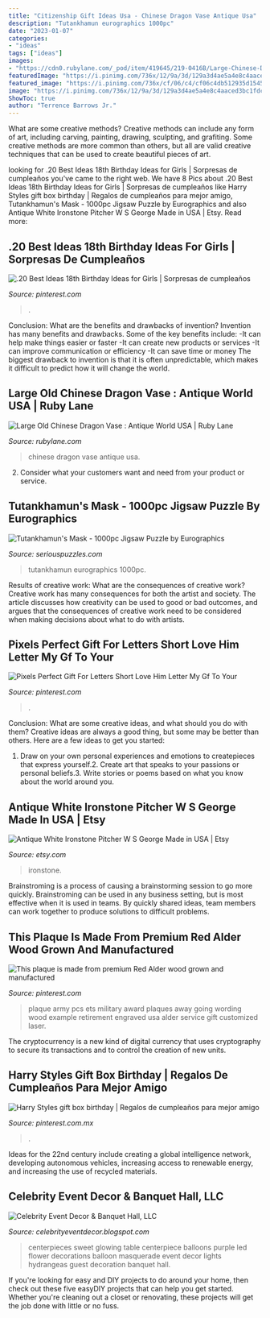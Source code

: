```yaml
---
title: "Citizenship Gift Ideas Usa - Chinese Dragon Vase Antique Usa"
description: "Tutankhamun eurographics 1000pc"
date: "2023-01-07"
categories:
- "ideas"
tags: ["ideas"]
images:
- "https://cdn0.rubylane.com/_pod/item/419645/219-0416B/Large-Chinese-Dragon-Vase-full-5o-2048-217-f.jpg"
featuredImage: "https://i.pinimg.com/736x/12/9a/3d/129a3d4ae5a4e8c4aaced3bc1fdc38f2.jpg"
featured_image: "https://i.pinimg.com/736x/cf/06/c4/cf06c4db512935d1545b2be1fdfb2481.jpg"
image: "https://i.pinimg.com/736x/12/9a/3d/129a3d4ae5a4e8c4aaced3bc1fdc38f2.jpg"
ShowToc: true
author: "Terrence Barrows Jr."
---
```



What are some creative methods?
Creative methods can include any form of art, including carving, painting, drawing, sculpting, and grafiting. Some creative methods are more common than others, but all are valid creative techniques that can be used to create beautiful pieces of art.

	

		
looking for .20 Best Ideas 18th Birthday Ideas for Girls | Sorpresas de cumpleaños you've came to the right web. We have 8 Pics about .20 Best Ideas 18th Birthday Ideas for Girls | Sorpresas de cumpleaños like Harry Styles gift box birthday | Regalos de cumpleaños para mejor amigo, Tutankhamun&#039;s Mask - 1000pc Jigsaw Puzzle by Eurographics and also Antique White Ironstone Pitcher W S George Made in USA | Etsy. Read more:
		
    
## .20 Best Ideas 18th Birthday Ideas For Girls | Sorpresas De Cumpleaños

<img loading=lazy src="https://i.pinimg.com/736x/98/c1/dc/98c1dc16d30e3a8fc64a47b97db79977.jpg" onerror="this.onerror=null;this.src='https://tse3.mm.bing.net/th?id=OIP.j7gO-E8cH6DWJ-40hpkrAwHaHa&amp;pid=15.1';" alt=".20 Best Ideas 18th Birthday Ideas for Girls | Sorpresas de cumpleaños">

_Source: pinterest.com_

>. 

	

Conclusion: What are the benefits and drawbacks of invention?
Invention has many benefits and drawbacks. Some of the key benefits include: 
-It can help make things easier or faster 
-It can create new products or services 
-It can improve communication or efficiency 
-It can save time or money 
The biggest drawback to invention is that it is often unpredictable, which makes it difficult to predict how it will change the world.

    
## Large Old Chinese Dragon Vase : Antique World USA | Ruby Lane

<img loading=lazy src="https://cdn0.rubylane.com/_pod/item/419645/219-0416B/Large-Chinese-Dragon-Vase-full-5o-2048-217-f.jpg" onerror="this.onerror=null;this.src='https://tse2.mm.bing.net/th?id=OIP.OxM1lklrbSby43lIuAbsPgHaKQ&amp;pid=15.1';" alt="Large Old Chinese Dragon Vase : Antique World USA | Ruby Lane">

_Source: rubylane.com_

>chinese dragon vase antique usa. 

	

2. Consider what your customers want and need from your product or service.

    
## Tutankhamun&#039;s Mask - 1000pc Jigsaw Puzzle By Eurographics

<img loading=lazy src="https://cdn7.bigcommerce.com/s-do0ookap9x/products/2572/images/3197/api6zovin__84371.1504663962.500.750.jpg?c=2" onerror="this.onerror=null;this.src='https://tse2.mm.bing.net/th?id=OIP.dwj5f7_eNsOv3jb49QYT0gHaKQ&amp;pid=15.1';" alt="Tutankhamun&#039;s Mask - 1000pc Jigsaw Puzzle by Eurographics">

_Source: seriouspuzzles.com_

>tutankhamun eurographics 1000pc. 

	

Results of creative work: What are the consequences of creative work?
Creative work has many consequences for both the artist and society. The article discusses how creativity can be used to good or bad outcomes, and argues that the consequences of creative work need to be considered when making decisions about what to do with artists.

    
## Pixels Perfect Gift For Letters Short Love Him Letter My Gf To Your

<img loading=lazy src="https://i.pinimg.com/736x/12/9a/3d/129a3d4ae5a4e8c4aaced3bc1fdc38f2.jpg" onerror="this.onerror=null;this.src='https://tse4.mm.bing.net/th?id=OIP.BRZAJDS_NCaTqBKLTs7OQAHaJ4&amp;pid=15.1';" alt="Pixels Perfect Gift For Letters Short Love Him Letter My Gf To Your">

_Source: pinterest.com_

>. 

	

Conclusion: What are some creative ideas, and what should you do with them?
Creative ideas are always a good thing, but some may be better than others. Here are a few ideas to get you started: 
1. Draw on your own personal experiences and emotions to createpieces that express yourself.2. Create art that speaks to your passions or personal beliefs.3. Write stories or poems based on what you know about the world around you.
    
## Antique White Ironstone Pitcher W S George Made In USA | Etsy

<img loading=lazy src="https://i.etsystatic.com/5922027/r/il/d79664/325673064/il_1588xN.325673064.jpg" onerror="this.onerror=null;this.src='https://tse3.mm.bing.net/th?id=OIP.Kia88OgUbONmDMYzND5NEQHaKA&amp;pid=15.1';" alt="Antique White Ironstone Pitcher W S George Made in USA | Etsy">

_Source: etsy.com_

>ironstone. 

	

Brainstroming is a process of causing a brainstorming session to go more quickly. Brainstroming can be used in any business setting, but is most effective when it is used in teams. By quickly shared ideas, team members can work together to produce solutions to difficult problems.

    
## This Plaque Is Made From Premium Red Alder Wood Grown And Manufactured

<img loading=lazy src="https://i.pinimg.com/736x/3c/25/a4/3c25a4343b2778ce20737b95c57011a7.jpg" onerror="this.onerror=null;this.src='https://tse3.mm.bing.net/th?id=OIP.kBx7mJYir5u_LE8oP6Mc5gHaI0&amp;pid=15.1';" alt="This plaque is made from premium Red Alder wood grown and manufactured">

_Source: pinterest.com_

>plaque army pcs ets military award plaques away going wording wood example retirement engraved usa alder service gift customized laser. 

	

The cryptocurrency is a new kind of digital currency that uses cryptography to secure its transactions and to control the creation of new units.

    
## Harry Styles Gift Box Birthday | Regalos De Cumpleaños Para Mejor Amigo

<img loading=lazy src="https://i.pinimg.com/736x/cf/06/c4/cf06c4db512935d1545b2be1fdfb2481.jpg" onerror="this.onerror=null;this.src='https://tse1.mm.bing.net/th?id=OIP.985ITnsxwKgEUfx8HnhIcAHaJ3&amp;pid=15.1';" alt="Harry Styles gift box birthday | Regalos de cumpleaños para mejor amigo">

_Source: pinterest.com.mx_

>. 

	

Ideas for the 22nd century include creating a global intelligence network, developing autonomous vehicles, increasing access to renewable energy, and increasing the use of recycled materials.

    
## Celebrity Event Decor &amp; Banquet Hall, LLC

<img loading=lazy src="http://1.bp.blogspot.com/-ecgvwFMX-QI/UIdWEqclEiI/AAAAAAAAAWs/QybXMuRTT8s/s1600/glowing+balloons+sweet+16.jpg" onerror="this.onerror=null;this.src='https://tse2.mm.bing.net/th?id=OIP.DhzntVZkSSC14Lvj954TWwHaLL&amp;pid=15.1';" alt="Celebrity Event Decor &amp; Banquet Hall, LLC">

_Source: celebrityeventdecor.blogspot.com_

>centerpieces sweet glowing table centerpiece balloons purple led flower decorations balloon masquerade event decor lights hydrangeas guest decoration banquet hall. 

	

If you're looking for easy and DIY projects to do around your home, then check out these five easyDIY projects that can help you get started. Whether you're cleaning out a closet or renovating, these projects will get the job done with little or no fuss.

